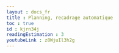 ```yaml
---
layout : docs_fr
title : Planning, recadrage automatique
toc : true
id : kjrn34j
readingEstimation : 3
youtubeLink : z8WjuIl3h2g
---
```


